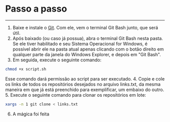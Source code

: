 # Passo a passo
---
1. Baixe e instale o [Git](https://git-scm.com/). Com ele, vem o terminal Git Bash junto, que será útil.
2. Após baixado (ou caso já possua), abra o terminal Git Bash nesta pasta. Se ele tiver habilitado e seu Sistema Operacional for Windows, é possível abrir ele na pasta atual apenas clicando com o botão direito em qualquer parte da janela do Windows Explorer, e depois em "Git Bash".
3. Em seguida, execute o seguinte comando:
```bash
chmod +x script.sh
```
Esse comando dará permissão ao script para ser executado.
4. Copie e cole os links de todos os repositórios desejados no arquivo links.txt, da mesma maneira em que já está preenchido para exemplificar, um embaixo do outro.
5. Execute o seguinte comando para clonar os repositórios em lote:
```bash
xargs -n 1 git clone < links.txt
```
6. A mágica foi feita